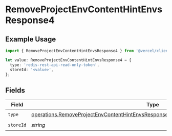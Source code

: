 # RemoveProjectEnvContentHintEnvsResponse4

## Example Usage

```typescript
import { RemoveProjectEnvContentHintEnvsResponse4 } from '@vercel/client/models/operations';

let value: RemoveProjectEnvContentHintEnvsResponse4 = {
  type: 'redis-rest-api-read-only-token',
  storeId: '<value>',
};
```

## Fields

| Field     | Type                                                                                                                                                                                             | Required           | Description |
| --------- | ------------------------------------------------------------------------------------------------------------------------------------------------------------------------------------------------ | ------------------ | ----------- |
| `type`    | [operations.RemoveProjectEnvContentHintEnvsResponse200ApplicationJSONResponseBody34Type](../../models/operations/removeprojectenvcontenthintenvsresponse200applicationjsonresponsebody34type.md) | :heavy_check_mark: | N/A         |
| `storeId` | _string_                                                                                                                                                                                         | :heavy_check_mark: | N/A         |

